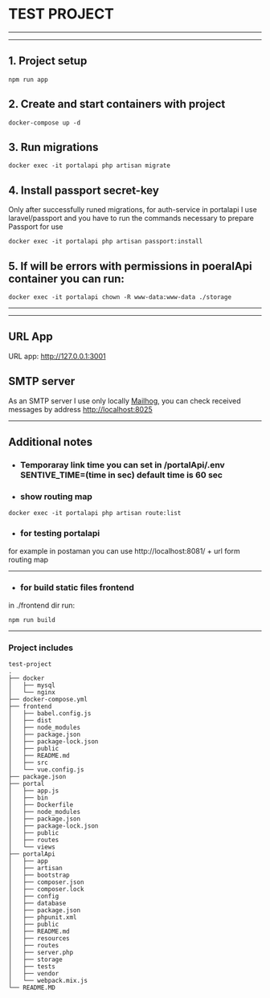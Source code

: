 # TEST PROJECT 
---
---
## 1. Project setup 
```
npm run app
```
## 2. Create and start containers with project
```
docker-compose up -d
```

## 3. Run migrations 

```
docker exec -it portalapi php artisan migrate
```


## 4. Install passport secret-key
Only after successfully runed migrations, for auth-service in portalapi I use laravel/passport and you have to run the commands necessary to prepare Passport for use
```
docker exec -it portalapi php artisan passport:install
```
## 5. If will be errors with permissions  in poeralApi container you can run:

```
docker exec -it portalapi chown -R www-data:www-data ./storage

```
---
---



## **URL App**


URL app: <a href="http://127.0.0.1:3001">http://127.0.0.1:3001 </a>


 
## **SMTP server**
As an SMTP server I use only locally [Mailhog](http://localhost:8025), you can check received  messages by address <a href="http://localhost:8025">http://localhost:8025 </a>



---

## **Additional notes**

* ### **Temporaray link time you can set in /portalApi/.env SENTIVE_TIME=(time in sec) default time is 60 sec**
* ###   **show routing map**
```
docker exec -it portalapi php artisan route:list
```
* ###   **for testing portalapi**

for example in postaman you can use http://localhost:8081/ + url form routing map

---
* ###   **for build static files frontend**

in  ./frontend dir run: 
```
npm run build
```

---
###   **Project includes**
```
test-project
.
├── docker
│   ├── mysql
│   └── nginx
├── docker-compose.yml
├── frontend
│   ├── babel.config.js
│   ├── dist
│   ├── node_modules
│   ├── package.json
│   ├── package-lock.json
│   ├── public
│   ├── README.md
│   ├── src
│   └── vue.config.js
├── package.json
├── portal
│   ├── app.js
│   ├── bin
│   ├── Dockerfile
│   ├── node_modules
│   ├── package.json
│   ├── package-lock.json
│   ├── public
│   ├── routes
│   └── views
├── portalApi
│   ├── app
│   ├── artisan
│   ├── bootstrap
│   ├── composer.json
│   ├── composer.lock
│   ├── config
│   ├── database
│   ├── package.json
│   ├── phpunit.xml
│   ├── public
│   ├── README.md
│   ├── resources
│   ├── routes
│   ├── server.php
│   ├── storage
│   ├── tests
│   ├── vendor
│   └── webpack.mix.js
└── README.MD


```

